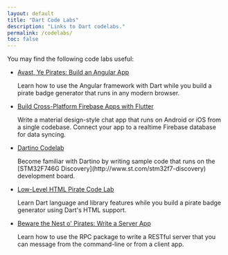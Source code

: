 ```yaml
---
layout: default
title: "Dart Code Labs"
description: "Links to Dart codelabs."
permalink: /codelabs/
toc: false
---
```


You may find the following code labs useful:

* [Avast, Ye Pirates: Build an Angular App]({{site.webdev}}/codelabs/ng2/)
  <p>Learn how to use the Angular framework with Dart while you build a pirate
  badge generator that runs in any modern browser.</p>

* [Build Cross-Platform Firebase Apps with Flutter](https://codelabs.developers.google.com/codelabs/flutter/index.html?index=..%2F..%2Fio2016#0)
  <p>Write a material design-style chat app that runs on Android or iOS from a
  single codebase. Connect your app to a realtime Firebase database for data syncing.</p>

* [Dartino Codelab](https://github.com/dartino/www.dartino.org/blob/master/codelab/index.md#dartino-codelab)
  <p markdown="1">Become familiar with Dartino by writing sample code that runs on the
  [STM32F746G Discovery](http://www.st.com/stm32f7-discovery) development board.</p>

* [Low-Level HTML Pirate Code Lab]({{site.webdev}}/codelabs/darrrt/)
  <p>Learn Dart language and library features while you build a pirate badge generator
  using Dart's HTML support.</p>

* [Beware the Nest o' Pirates: Write a Server App](https://dart-lang.github.io/server/codelab/)
  <p>Learn how to use the RPC package to write a RESTful server that you
  can message from the command-line or from a client app.</p>
